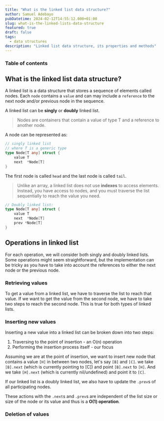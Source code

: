 ```yaml
---
title: "What is the linked list data structure?"
author: Samuel Adebayo
pubDatetime: 2024-02-12T14:55:12.000+01:00
slug: what-is-the-linked-lists-data-structure
featured: true
draft: false
tags:
  - data structures
description: "Linked list data structure, its properties and methods"
---
```


### Table of contents

## What is the linked list data structure?

A linked list is a data structure that stores a sequence of elements called nodes. Each `node` contains a `value` and can may include a `reference` to the next node and/or previous node in the sequence.

A linked list can be **singly** or **doubly** linked list.

<!--![intro to linked list](@assets/images/linkedlist/intro.png)-->
> Nodes are containers that contain a value of type T and a reference to another node.

A node can be represented as:
```go
// singly linked list
// where T is a generic type
type Node[T any] struct {
	value T
	next  *Node[T]
}
```

The first node is called `head` and the last node is called `tail`.
> Unlike an array, a linked list does not use **indexes** to access elements. Instead, you have access to nodes, and you must traverse the list sequentially to reach the value you need.

```go
// Doubly linked list:
type Node[T any] struct {
	value T
	next  *Node[T]
	prev *Node[T]
}
```
<!--![head and tail nodes](@assets/images/linkedlist/head-tail.png)-->

## Operations in linked list
For each operation, we will consider both singly and doubly linked lists. Some operations might seem straightforward, but the implementation can be tricky as you have to take into account the references to either the next node or the previous node.

### Retrieving values
To get a value from a linked list, we have to traverse the list to reach that value. If we want to get the value from the second node, we have to take two steps to reach the second node. This is true for both types of linked lists.
<!--![get-value-operation](@assets/images/linkedlist/get-value-operation.png)-->


### Inserting new values

Inserting a new value into a linked list can be broken down into two steps:
1. Traversing to the point of insertion - an O(n) operation
2. Performing the insertion process itself - our focus

Assuming we are at the point of insertion, we want to insert new node that contains a value `[H]` in between two nodes, let's say `[B]` and `[C]`.
we take `[B].next` (which is currently pointing to [C]) and point `[B].next` to `[H]`. And we take `[H].next` (which is currently nil/undefined) and point it to `[C]`.

If our linked list is a doubly linked list, we also have to update the `.prev`s of all participating nodes.
<!--![insertion-operation](@assets/images/linkedlist/insertion.png)-->


These actions with the `.next`s and `.prev`s are independent of the list size or size of the node or its value and thus is a **O(1) operation**.

### Deletion of values
<!--![deletion-operation](@assets/images/linkedlist/deletion.png)-->
